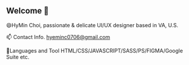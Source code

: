 ## Welcome 👋

<!--
**hyeminc0706/hyeminc0706** is a ✨ _special_ ✨ repository because its `README.md` (this file) appears on your GitHub profile.

Here are some ideas to get you started:

- 🔭 I’m currently working on ...
- 🌱 I’m currently learning ...
- 👯 I’m looking to collaborate on ...
- 🤔 I’m looking for help with ...
- 💬 Ask me about ...
- 📫 How to reach me: ...
- 😄 Pronouns: ...
- 💬 Fun fact: ...
-->

😄HyMin Choi, passionate & delicate UI/UX designer based in VA, U.S.

📫 Contact Info.
    hyeminc0706@gmail.com

💬Languages and Tool
    HTML/CSS/JAVASCRIPT/SASS/PS/FIGMA/Google Suite etc.

